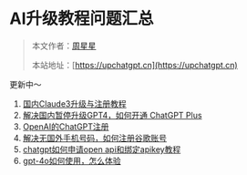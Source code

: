 # AI升级教程问题汇总

> 本文作者：[周星星](https://github.com/jobinben)
>
> 本站地址：[https://upchatgpt.cn](https://upchatgpt.cn)

更新中～


1. [国内Claude3升级与注册教程](Claude3教程系列/国内Claude3升级与注册教程.md)
2. [解决国内暂停升级GPT4，如何开通 ChatGPT Plus](ChatGPT教程系列/【2024最新】解决国内暂停升级GPT4，如何开通%20ChatGPT%20Plus.md)
3. [OpenAI的ChatGPT注册](ChatGPT教程系列/OpenAI的ChatGPT注册.md)
4. [解决无国外手机号码，如何注册谷歌账号](ChatGPT教程系列/【2024最新教程】解决无国外手机号码，如何注册谷歌账号.md)
5. [chatgpt如何申请open api和绑定apikey教程](ChatGPT教程系列/【2024最新教程】chatgpt如何申请open%20api和绑定apikey教程.md)
6. [gpt-4o如何使用，怎么体验](ChatGPT教程系列/【2024最新教程】gpt-4o如何使用，怎么体验.md)






